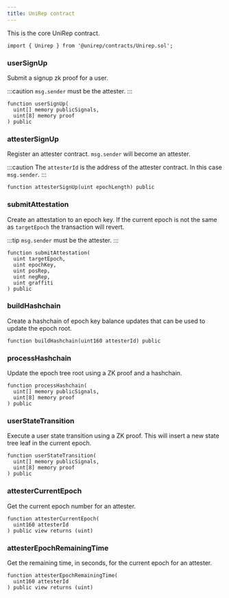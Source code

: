 ```yaml
---
title: UniRep contract
---
```


This is the core UniRep contract.

```sol
import { Unirep } from '@unirep/contracts/Unirep.sol';
```

### userSignUp

Submit a signup zk proof for a user.

:::caution
`msg.sender` must be the attester.
:::

```sol
function userSignUp(
  uint[] memory publicSignals,
  uint[8] memory proof
) public
```

### attesterSignUp

Register an attester contract. `msg.sender` will become an attester.

:::caution
The `attesterId` is the address of the attester contract. In this case `msg.sender`.
:::

```sol
function attesterSignUp(uint epochLength) public
```

### submitAttestation

Create an attestation to an epoch key. If the current epoch is not the same as `targetEpoch` the transaction will revert.

:::tip
`msg.sender` must be the attester.
:::

```sol
function submitAttestation(
  uint targetEpoch,
  uint epochKey,
  uint posRep,
  uint negRep,
  uint graffiti
) public
```

### buildHashchain

Create a hashchain of epoch key balance updates that can be used to update the epoch root.

```sol
function buildHashchain(uint160 attesterId) public
```

### processHashchain

Update the epoch tree root using a ZK proof and a hashchain.

```sol
function processHashchain(
  uint[] memory publicSignals,
  uint[8] memory proof
) public
```

### userStateTransition

Execute a user state transition using a ZK proof. This will insert a new state tree leaf in the current epoch.

```sol
function userStateTransition(
  uint[] memory publicSignals,
  uint[8] memory proof
) public
```

### attesterCurrentEpoch

Get the current epoch number for an attester.

```sol
function attesterCurrentEpoch(
  uint160 attesterId
) public view returns (uint)
```

### attesterEpochRemainingTime

Get the remaining time, in seconds, for the current epoch for an attester.

```sol
function attesterEpochRemainingTime(
  uint160 attesterId
) public view returns (uint)
```
